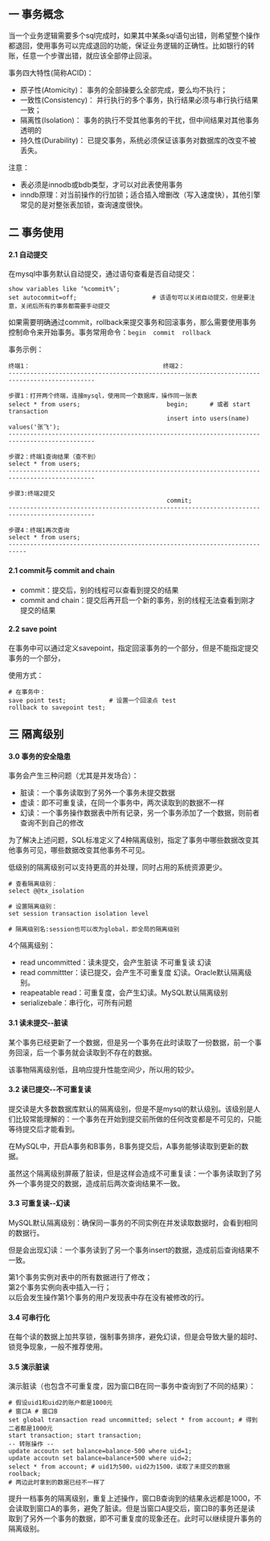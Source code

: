 ## 一  事务概念

当一个业务逻辑需要多个sql完成时，如果其中某条sql语句出错，则希望整个操作都退回，使用事务可以完成退回的功能，保证业务逻辑的正确性。比如银行的转账，任意一个步骤出错，就应该全部停止回滚。  

事务四大特性(简称ACID)：
- 原子性(Atomicity)：		事务的全部操要么全部完成，要么均不执行；
- 一致性(Consistency)：	    并行执行的多个事务，执行结果必须与串行执行结果一致；
- 隔离性(Isolation)：		事务的执行不受其他事务的干扰，但中间结果对其他事务透明的
- 持久性(Durability)：		已提交事务，系统必须保证该事务对数据库的改变不被丢失。

注意：
- 表必须是innodb或bdb类型，才可以对此表使用事务 
- inndb原理：对当前操作的行加锁；适合插入增删改（写入速度快），其他引擎常见的是对整张表加锁，查询速度很快。

## 二 事务使用

#### 2.1 自动提交

在mysql中事务默认自动提交，通过语句查看是否自动提交：
```
show variables like ‘%commit%’;
set autocommit=off;	                    # 该语句可以关闭自动提交，但是要注意，关闭后所有的事务都需要手动提交
```

如果需要明确通过commit，rollback来提交事务和回滚事务，那么需要使用事务控制命令来开始事务。事务常用命令：`begin  commit  rollback`

事务示例：
```
终端1：                                     终端2：
----------------------------------------------------------------------------------------------

步骤1：打开两个终端，连接mysql，使用同一个数据库，操作同一张表
select * from users;                        begin;      # 或者 start transaction
                                            insert into users(name) values('张飞');
----------------------------------------------------------------------------------------------

步骤2：终端1查询结果（查不到）
select * from users;
----------------------------------------------------------------------------------------------

步骤3:终端2提交
                                            commit;
----------------------------------------------------------------------------------------------

步骤4：终端1再次查询
select * from users;
---------------------------------------------------------------------------
```

#### 2.1 commit与 commit and chain

- commit：提交后，别的线程可以查看到提交的结果
- commit and chain：提交后再开启一个新的事务，别的线程无法查看到刚才提交的结果

#### 2.2 save point

在事务中可以通过定义savepoint，指定回滚事务的一个部分，但是不能指定提交事务的一个部分，

使用方式：
```
# 在事务中：
save point test;            # 设置一个回滚点 test
rollback to savepoint test; 
```

## 三 隔离级别

#### 3.0 事务的安全隐患

事务会产生三种问题（尤其是并发场合）：
- 脏读：一个事务读取到了另外一个事务未提交数据
- 虚读：即不可重复读，在同一个事务中，两次读取到的数据不一样
- 幻读：一个事务操作数据表中所有记录，另一个事务添加了一个数据，则前者查询不到自己的修改

为了解决上述问题，SQL标准定义了4种隔离级别，指定了事务中哪些数据改变其他事务可见，哪些数据改变其他事务不可见。  

低级别的隔离级别可以支持更高的并处理，同时占用的系统资源更少。

```
# 查看隔离级别：	
select @@tx_isolation

# 设置隔离级别：	
set session transaction isolation level 

# 隔离级别名:session也可以改为global，即全局的隔离级别
```

4个隔离级别：		
- read uncommitted：读未提交，会产生脏读 不可重复读 幻读
- read committter：读已提交，会产生不可重复度 幻读。Oracle默认隔离级别。
- reapeatable read：可重复度，会产生幻读。MySQL默认隔离级别
- serializebale：串行化，可所有问题

#### 3.1 读未提交--脏读

某个事务已经更新了一个数据，但是另一个事务在此时读取了一份数据，前一个事务回滚，后一个事务就会读取到不存在的数据。  

该事物隔离级别低，且响应提升性能空间少，所以用的较少。   


#### 3.2 读已提交--不可重复读

提交读是大多数数据库默认的隔离级别，但是不是mysql的默认级别。该级别是人们比较常能理解的：一个事务在开始到提交前所做的任何改变都是不可见的，只能等待提交后才能看到。  

在MySQL中，开启A事务和B事务，B事务提交后，A事务能够读取到更新的数据。  

虽然这个隔离级别屏蔽了脏读，但是这样会造成不可重复读：一个事务读取到了另外一个事务提交的数据，造成前后两次查询结果不一致。  

#### 3.3 可重复读--幻读

MySQL默认隔离级别：确保同一事务的不同实例在并发读取数据时，会看到相同的数据行。  

但是会出现幻读：一个事务读到了另一个事务insert的数据，造成前后查询结果不一致。  

第1个事务实例对表中的所有数据进行了修改；  
第2个事务实例向表中插入一行；  
以后会发生操作第1个事务的用户发现表中存在没有被修改的行。  

#### 3.4 可串行化

在每个读的数据上加共享锁，强制事务排序，避免幻读，但是会导致大量的超时、锁竞争现象，一般不推荐使用。

#### 3.5 演示脏读

演示脏读（也包含不可重复度，因为窗口B在同一事务中查询到了不同的结果）：
```
# 假设uid1和uid2的账户都是1000元
# 窗口A # 窗口B
set global transaction read uncommitted; select * from account; # 得到二者都是1000元
start transaction; start transaction;
-- 转账操作 -- 
update accoutn set balance=balance-500 where uid=1;
update accoutn set balance=balance+500 where uid=2; 
select * from account; # uid1为500，uid2为1500，读取了未提交的数据
roolback;
# 两边此时拿到的数据已经不一样了
```

提升一档事务的隔离级别，重复上述操作，窗口B查询到的结果永远都是1000，不会读取到窗口A的事务，避免了脏读。但是当窗口A提交后，窗口B的事务还是读取到了另外一个事务的数据，即不可重复度的现象还在。此时可以继续提升事务的隔离级别。 